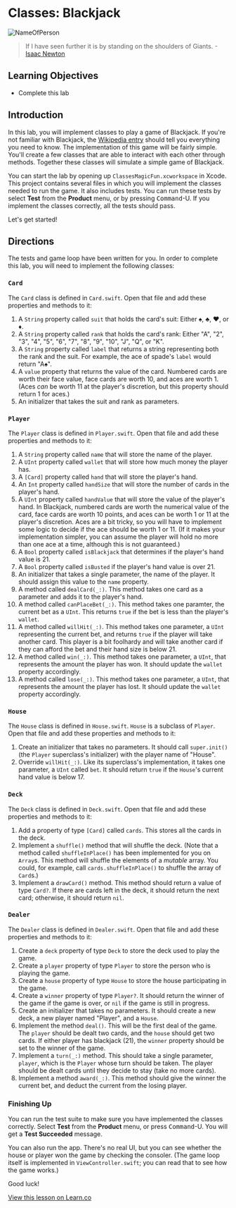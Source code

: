 # Classes: Blackjack

![NameOfPerson](http://i.imgur.com/ouSfJLS.jpg?1)  

> If I have seen further it is by standing on the shoulders of Giants. -[Isaac Newton](https://en.wikipedia.org/wiki/Isaac_Newton)

## Learning Objectives

* Complete this lab

## Introduction

In this lab, you will implement classes to play a game of Blackjack. If you're not familiar with Blackjack, the [Wikipedia entry]() should tell you everything you need to know. The implementation of this game will be fairly simple. You'll create a few classes that are able to interact with each other through methods. Together these classes will simulate a simple game of Blackjack.

You can start the lab by opening up `ClassesMagicFun.xcworkspace` in Xcode. This project contains several files in which you will implement the classes needed to run the game. It also includes tests. You can run these tests by select **Test** from the **Product** menu, or by pressing <kbd>Command</kbd>-U. If you implement the classes correctly, all the tests should pass.

Let's get started!

## Directions

The tests and game loop have been written for you. In order to complete this lab, you will need to implement the following classes:

### `Card`

The `Card` class is defined in `Card.swift`. Open that file and add these properties and methods to it:

1. A `String` property called `suit` that holds the card's suit: Either ♠️, ♣️, ♥️, or ♦️.
2. A `String` property called `rank` that holds the card's rank: Either "A", "2", "3", "4", "5", "6", "7", "8", "9", "10", "J", "Q", or "K".
3. A `String` property called `label` that returns a string representing both the rank and the suit. For example, the ace of spade's `label` would return "A♠️".
4. A `value` property that returns the value of the card. Numbered cards are worth their face value, face cards are worth 10, and aces are worth 1. (Aces _can_ be worth 11 at the player's discretion, but this property should return 1 for aces.)
5. An initializer that takes the suit and rank as parameters.

### `Player`

The `Player` class is defined in `Player.swift`. Open that file and add these properties and methods to it:

1. A `String` property called `name` that will store the name of the player.
2. A `UInt` property called `wallet` that will store how much money the player has.
3. A `[Card]` property called `hand` that will store the player's hand.
4. An `Int` property called `handSize` that will store the number of cards in the player's hand.
5. A `UInt` property called `handValue` that will store the value of the player's hand. In Blackjack, numbered cards are worth the numerical value of the card, face cards are worth 10 points, and aces can be worth 1 or 11 at the player's discretion. Aces are a bit tricky, so you will have to implement some logic to decide if the ace should be worth 1 or 11. (If it makes your implementation simpler, you can assume the player will hold no more than one ace at a time, although this is not guaranteed.)
6. A `Bool` property called `isBlackjack` that determines if the player's hand value is 21.
7. A `Bool` property called `isBusted` if the player's hand value is over 21.
8. An initializer that takes a single parameter, the name of the player. It should assign this value to the `name` property.
9. A method called `dealCard(_:)`. This method takes one card as a parameter and adds it to the player's hand.
10. A method called `canPlaceBet(_:)`. This method takes one paramter, the current bet as a `UInt`. This returns `true` if the bet is less than the player's `wallet`.
11. A method called `willHit(_:)`. This method takes one parameter, a `UInt` representing the current bet, and returns `true` if the player will take another card. This player is a bit foolhardy and will take another card if they can afford the bet and their hand size is below 21.
12. A method called `win(_:)`. This method takes one parameter, a `UInt`, that represents the amount the player has won. It should update the `wallet` property accordingly.
13. A method called `lose(_:)`. This method takes one parameter, a `UInt`, that represents the amount the player has lost. It should update the `wallet` property accordingly.

### `House`

The `House` class is defined in `House.swift`. `House` is a subclass of `Player`. Open that file and add these properties and methods to it:

1. Create an initializer that takes no parameters. It should call `super.init()` (the `Player` superclass's initializer) with the player name of "House".
2. Override `willHit(_:)`. Like its superclass's implementation, it takes one parameter, a `UInt` called `bet`. It should return `true` if the `House`'s current hand value is below 17.

### `Deck`

The `Deck` class is defined in `Deck.swift`. Open that file and add these properties and methods to it:

1. Add a property of type `[Card]` called `cards`. This stores all the cards in the deck.
2. Implement a `shuffle()` method that will shuffle the deck. (Note that a method called `shuffleInPlace()` has been implemented for you on `Array`s. This method will shuffle the elements of a _mutable_ array. You could, for example, call `cards.shuffleInPlace()` to shuffle the array of `Card`s.)
3. Implement a `drawCard()` method. This method should return a value of type `Card?`. If there are cards left in the deck, it should return the next card; otherwise, it should return `nil`.

### `Dealer`

The `Dealer` class is defined in `Dealer.swift`. Open that file and add these properties and methods to it:

1. Create a `deck` property of type `Deck` to store the deck used to play the game.
2. Create a `player` property of type `Player` to store the person who is playing the game.
3. Create a `house` property of type `House` to store the house participating in the game.
4. Create a `winner` property of type `Player?`. It should return the winner of the game if the game is over, or `nil` if the game is still in progress.
5. Create an initializer that takes no parameters. It should create a new deck, a new player named "Player", and a `House`.
6. Implement the method `deal()`. This will be the first deal of the game. The `player` should be dealt two cards, and the `house` should get two cards. If either player has blackjack (21), the `winner` property should be set to the winner of the game.
7. Implement a `turn(_:)` method. This should take a single parameter, `player`, which is the `Player` whose turn should be taken. The player should be dealt cards until they decide to stay (take no more cards).
8. Implement a method `award(_:)`. This method should give the winner the current bet, and deduct the current from the losing player.

### Finishing Up

You can run the test suite to make sure you have implemented the classes correctly. Select **Test** from the **Product** menu, or press <kbd>Command</kbd>-U. You will get a **Test Succeeded** message.

You can also run the app. There's no real UI, but you can see whether the house or player won the game by checking the consoler. (The game loop itself is implemented in `ViewController.swift`; you can read that to see how the game works.)

Good luck!

<a href='https://learn.co/lessons/ClassesMagic' data-visibility='hidden'>View this lesson on Learn.co</a>
